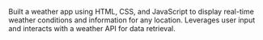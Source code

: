 Built a weather app using HTML, CSS, and JavaScript to display real-time weather conditions and information for any location. Leverages user input and interacts with a weather API for data retrieval.
